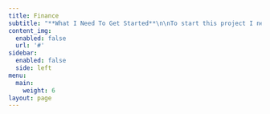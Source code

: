 ```yaml
---
title: Finance
subtitle: "**What I Need To Get Started**\n\nTo start this project I need funds so I will find the investors who will give me funds to start working on my project.\r\n\nI will give 11% of my profit  every year to that person who will invest money in my company\r. In future is i get more profit from my business than I will also increase the profit of investors."
content_img:
  enabled: false
  url: '#'
sidebar:
  enabled: false
  side: left
menu:
  main:
    weight: 6
layout: page
---
```


